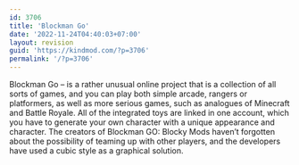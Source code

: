 ```yaml
---
id: 3706
title: 'Blockman Go'
date: '2022-11-24T04:40:03+07:00'
layout: revision
guid: 'https://kindmod.com/?p=3706'
permalink: '/?p=3706'
---
```


Blockman Go – is a rather unusual online project that is a collection of all sorts of games, and you can play both simple arcade, rangers or platformers, as well as more serious games, such as analogues of Minecraft and Battle Royale. All of the integrated toys are linked in one account, which you have to generate your own character with a unique appearance and character. The creators of Blockman GO: Blocky Mods haven’t forgotten about the possibility of teaming up with other players, and the developers have used a cubic style as a graphical solution.